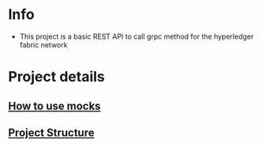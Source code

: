 # Info
- This project is a basic REST API to call grpc method for the 
hyperledger fabric network

# Project details

## [How to use mocks](./docs/mocks.md)

## [Project Structure](./docs/structure.md)
